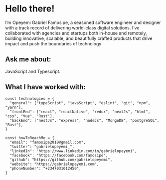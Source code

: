 # Hello there!
I’m Opeyemi Gabriel Famosipe, a seasoned software engineer and designer with a track record of delivering world-class digital solutions. I’ve collaborated with agencies and startups both in-house and remotely, building innovative, scalable, and beautifully crafted products that drive impact and push the boundaries of technology 
## Ask me about: 
JavaScript and Typescript.

## What I have worked with:

```
const technologies = {
  "general": ["typeScript", "javaScript", "eslint", "git", "npm", "yarn"],
  "frontEnd": ["react", "reactNative", "redux", "nextJs", "html", "css", "Vue", "Rust"],
  "backEnd": ["nestJs", "express", "nodeJs", "MongoDB", "postgreSQL", "Rust"],
}
```

```
const howToReachMe = {
  "email": "famosipe2010@gmail.com",
  "twitter": "gabrielopeyemi_",
  "linkedIn": "https://www.linkedin.com/in/gabrielopeyemi",
  "facebook": "https://facebook.com/famosipe",
  "github": "https://github.com/gabrielopeyemi",
  "website": "https://gabrielopeyemi.com",
  "phoneNumber": "+2347031612450",
}
```
